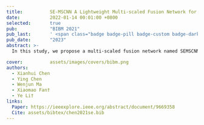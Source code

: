 ```yaml
---
title:          SE-MSCNN A Lightweight Multi-scaled Fusion Network for Sleep Apnea Detection Using Single-Lead ECG Signals
date:           2022-01-14 00:01:00 +0800
selected:       true
pub:            "BIBM 2021"
pub_last:       ' <span class="badge badge-pill badge-custom badge-dark">Journal</span>'
pub_date:       "2023"
abstract: >-
  In this study, we propose a multi-scaled fusion network named SEMSCNN for SA detection based on single-lead ECG signals acquired from wearable devices.

cover:          assets/images/covers/bibm.png
authors:
  - Xianhui Chen
  - Ying Chen
  - Wenjun Ma
  - Xiaomao Fan†
  - Ye Li†
links:
  Paper: https://ieeexplore.ieee.org/abstract/document/9669358
  Cite: assets/bibtex/chen2021se.bib
---
```

